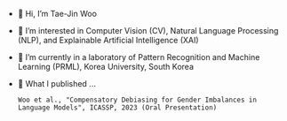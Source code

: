 - 👋 Hi, I’m Tae-Jin Woo
- 👀 I’m interested in Computer Vision (CV), Natural Language Processing (NLP), and Explainable Artificial Intelligence (XAI)
- 🌱 I’m currently in a laboratory of Pattern Recognition and Machine Learning (PRML), Korea University, South Korea
- 📑 What I published ...

      Woo et al., "Compensatory Debiasing for Gender Imbalances in Language Models", ICASSP, 2023 (Oral Presentation)


<!---
squiduu/squiduu is a ✨ special ✨ repository because its `README.md` (this file) appears on your GitHub profile.
You can click the Preview link to take a look at your changes.
--->
